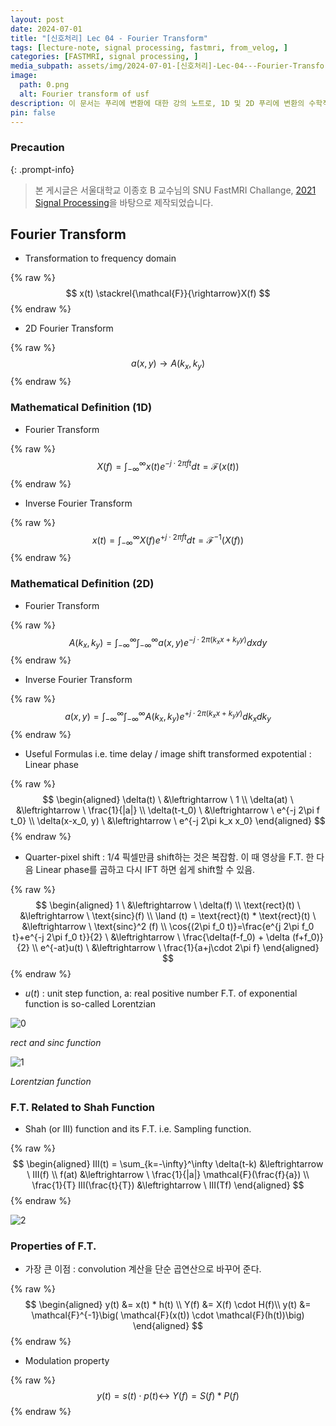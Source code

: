```yaml
---
layout: post
date: 2024-07-01
title: "[신호처리] Lec 04 - Fourier Transform"
tags: [lecture-note, signal processing, fastmri, from_velog, ]
categories: [FASTMRI, signal processing, ]
media_subpath: assets/img/2024-07-01-[신호처리]-Lec-04---Fourier-Transform.md
image:
  path: 0.png
  alt: Fourier transform of usf
description: 이 문서는 푸리에 변환에 대한 강의 노트로, 1D 및 2D 푸리에 변환의 수학적 정의, 유용한 공식, 샤 함수와의 관계, 그리고 푸리에 변환의 주요 속성을 설명합니다. 푸리에 변환은 주파수 도메인으로의 변환을 통해 합성곱 계산을 단순화하고, 변조 속성을 포함하여 다양한 신호 처리 응용에 활용됩니다.
pin: false
---
```



### Precaution


{: .prompt-info}


> 본 게시글은 서울대학교 이종호 B 교수님의 SNU FastMRI Challange, [2021 Signal Processing](https://www.youtube.com/playlist?list=PLZjIfJn3RN8si1ohhmSoWgH4VYLPwIW84)을 바탕으로 제작되었습니다.


## Fourier Transform

- Transformation to frequency domain

{% raw %}
$$
x(t) \stackrel{\mathcal{F}}{\rightarrow}X(f)
$$
{% endraw %}

- 2D Fourier Transform

{% raw %}
$$
a(x,y) \rightarrow A(k_x, k_y)
$$
{% endraw %}


### Mathematical Definition (1D) 

- Fourier Transform

{% raw %}
$$
X(f) = \int_{-\infty}^\infty x(t) e^{-j\cdot 2\pi f t}dt = \mathcal{F}(x(t))
$$
{% endraw %}

- Inverse Fourier Transform

{% raw %}
$$
x(t) = \int_{-\infty}^\infty X(f) e^{+ j\cdot 2\pi f t}dt = \mathcal{F}^{-1}(X(f))
$$
{% endraw %}


### Mathematical Definition (2D)

- Fourier Transform

{% raw %}
$$
A(k_x, k_y) = \int_{-\infty}^\infty\int_{-\infty}^\infty a(x,y) e^{-j\cdot 2\pi (k_x x + k_y y)}dxdy
$$
{% endraw %}

- Inverse Fourier Transform

{% raw %}
$$
a(x,y) = \int_{-\infty}^\infty\int_{-\infty}^\infty A(k_x,k_y) e^{+j\cdot 2\pi (k_x x + k_y y)}dk_xdk_y
$$
{% endraw %}

- Useful Formulas
i.e. time delay / image shift
transformed expotential : Linear phase

{% raw %}
$$
\begin{aligned} \delta(t) \ &\leftrightarrow \ 1 \\ \delta(at) \ &\leftrightarrow \  \frac{1}{|a|} \\ \delta(t-t_0) \ &\leftrightarrow \ e^{-j 2\pi f t_0} \\ \delta(x-x_0, y) \ &\leftrightarrow \  e^{-j 2\pi k_x x_0} \end{aligned}
$$
{% endraw %}

- Quarter-pixel shift : 1/4 픽셀만큼 shift하는 것은 복잡함. 이 때 영상을 F.T. 한 다음 Linear phase를 곱하고 다시 IFT 하면 쉽게 shift할 수 있음.

{% raw %}
$$
\begin{aligned} 1 \ &\leftrightarrow \  \delta(f) \\ \text{rect}(t) \ &\leftrightarrow \ \text{sinc}(f) \\ \land (t) = \text{rect}(t) * \text{rect}(t) \ &\leftrightarrow \ \text{sinc}^2 (f) \\ \cos{(2\pi f_0 t)}=\frac{e^{j 2\pi f_0 t}+e^{-j 2\pi f_0 t}}{2} \ &\leftrightarrow \ \frac{\delta(f-f_0) + \delta (f+f_0)}{2} \\ e^{-at}u(t) \ &\leftrightarrow \  \frac{1}{a+j\cdot 2\pi f} \end{aligned}
$$
{% endraw %}

- $u(t)$ : unit step function, a: real positive number
F.T. of exponential function is so-called Lorentzian

![0](/0.png)


_rect and sinc function_


![1](/1.png)


_Lorentzian function_


### F.T. Related to Shah Function

- Shah (or III) function and its F.T.
i.e. Sampling function.

{% raw %}
$$
\begin{aligned} III(t) = \sum_{k=-\infty}^\infty \delta(t-k) &\leftrightarrow \ III(f) \\ f(at) &\leftrightarrow \ \frac{1}{|a|} \mathcal{F}(\frac{f}{a}) \\ \frac{1}{T} III(\frac{t}{T}) &\leftrightarrow \ III(Tf) \end{aligned}
$$
{% endraw %}


![2](/2.png)


### Properties of F.T.

- 가장 큰 이점 : convolution 계산을 단순 곱연산으로 바꾸어 준다.

{% raw %}
$$
\begin{aligned} y(t) &= x(t) * h(t) \\ Y(f) &= X(f) \cdot H(f)\\ y(t) &= \mathcal{F}^{-1}\big( \mathcal{F}(x(t)) \cdot \mathcal{F}(h(t))\big) \end{aligned}
$$
{% endraw %}

- Modulation property

{% raw %}
$$
y(t) = s(t) \cdot p(t) \leftrightarrow \  Y(f) = S(f) * P(f)
$$
{% endraw %}

